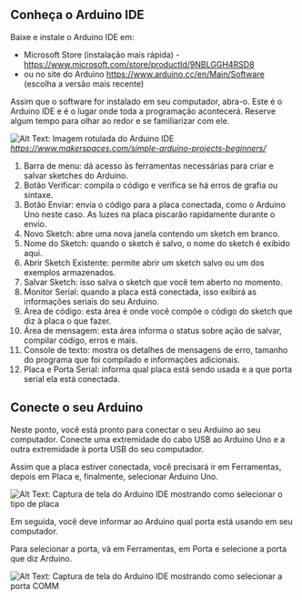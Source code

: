 ## Conheça o Arduino IDE

Baixe e instale o Arduino IDE em:

* Microsoft Store (instalação mais rápida) - <https://www.microsoft.com/store/productId/9NBLGGH4RSD8>
* ou no site do Arduino <https://www.arduino.cc/en/Main/Software> (escolha a versão mais recente)

Assim que o software for instalado em seu computador, abra-o. Este é o Arduino IDE e é o lugar onde toda a programação acontecerá. Reserve algum tempo para olhar ao redor e se familiarizar com ele.

![Alt Text: Imagem rotulada do Arduino IDE](../img/ArduinoIDE-labeled.png)
*<https://www.makerspaces.com/simple-arduino-projects-beginners/>*

1. Barra de menu: dá acesso às ferramentas necessárias para criar e salvar sketches do Arduino.
2. Botão Verificar: compila o código e verifica se há erros de grafia ou sintaxe.
3. Botão Enviar: envia o código para a placa conectada, como o Arduino Uno neste caso. As luzes na placa piscarão rapidamente durante o envio.
4. Novo Sketch: abre uma nova janela contendo um sketch em branco.
5. Nome do Sketch: quando o sketch é salvo, o nome do sketch é exibido aqui.
6. Abrir Sketch Existente: permite abrir um sketch salvo ou um dos exemplos armazenados.
7. Salvar Sketch: isso salva o sketch que você tem aberto no momento.
8. Monitor Serial: quando a placa está conectada, isso exibirá as informações seriais do seu Arduino.
9. Área de código: esta área é onde você compõe o código do sketch que diz à placa o que fazer.
10. Área de mensagem: esta área informa o status sobre ação de salvar, compilar código, erros e mais.
11. Console de texto: mostra os detalhes de mensagens de erro, tamanho do programa que foi compilado e informações adicionais.
12. Placa e Porta Serial: informa qual placa está sendo usada e a que porta serial ela está conectada.

## Conecte o seu Arduino

Neste ponto, você está pronto para conectar o seu Arduino ao seu computador. Conecte uma extremidade do cabo USB ao Arduino Uno e a outra extremidade à porta USB do seu computador.

Assim que a placa estiver conectada, você precisará ir em Ferramentas, depois em Placa e, finalmente, selecionar Arduino Uno.

![Alt Text: Captura de tela do Arduino IDE mostrando como selecionar o tipo de placa](../img/board-select.png)

Em seguida, você deve informar ao Arduino qual porta está usando em seu computador.

Para selecionar a porta, vá em Ferramentas, em Porta e selecione a porta que diz Arduino.

![Alt Text: Captura de tela do Arduino IDE mostrando como selecionar a porta COMM](../img/COMM-port.png)